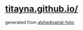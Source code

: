 # [titayna.github.io/](https://titayna.github.io/)

generated from [alshedivat/al-folio](https://github.com/alshedivat/al-folio)
